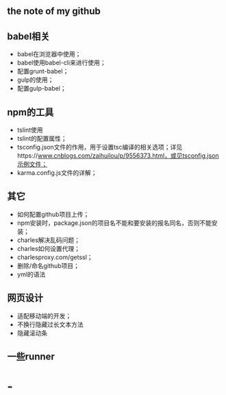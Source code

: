 ## the note of my github

## babel相关
- babel在浏览器中使用；
- babel使用babel-cli来进行使用；
- 配置grunt-babel；
- gulp的使用；
- 配置gulp-babel；


## npm的工具
- tslint使用
- tslint的配置属性；
- tsconfig.json文件的作用，用于设置tsc编译的相关选项；详见https://www.cnblogs.com/zaihuilou/p/9556373.html，或见tsconfig.json示例文件；
- karma.config.js文件的详解；



## 其它
- 如何配置github项目上传；
- npm安装时，package.json的项目名不能和要安装的报名同名，否则不能安装；
- charles解决乱码问题；
- charles如何设置代理；
- charlesproxy.com/getssl；
- 删除/命名github项目；
- yml的语法

## 网页设计
- 适配移动端的开发；
- 不换行隐藏过长文本方法
- 隐藏滚动条

## 一些runner
# -
